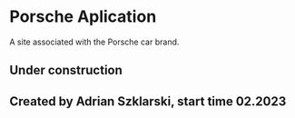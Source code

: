 # Porsche Aplication

A site associated with the Porsche car brand.

## Under construction 

## Created by Adrian Szklarski, start time 02.2023


